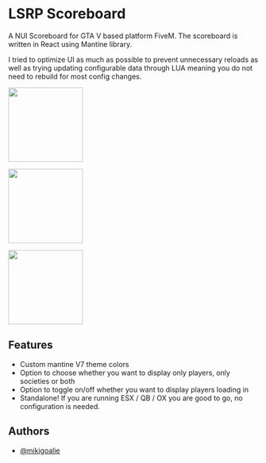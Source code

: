 
# LSRP Scoreboard

A NUI Scoreboard for GTA V based platform FiveM. The scoreboard is written in React using Mantine library.

I tried to optimize UI as much as possible to prevent unnecessary reloads as well as trying updating configurable data through LUA meaning you do not need to rebuild for most config changes.

<p float="left">
<img
  src="https://github.com/mikigoalie/scoreboard/assets/22800996/aa84f9a2-1010-4497-8481-89e20b5b669c" style="width: 150px" />

<img
  src="https://github.com/mikigoalie/scoreboard/assets/22800996/9096aab6-7879-4523-a04d-0961dd0e403c" style="width: 150px" />

<img
  src="https://github.com/mikigoalie/scoreboard/assets/22800996/c3cc517c-6b20-4284-a83d-ce20ed04bb66" style="width: 150px" />
</p>


## Features

- Custom mantine V7 theme colors
- Option to choose whether you want to display only players, only societies or both
- Option to toggle on/off whether you want to display players loading in
- Standalone! If you are running ESX / QB / OX you are good to go, no configuration is needed.


## Authors

- [@mikigoalie](https://twitter.com/mikigoalie)


